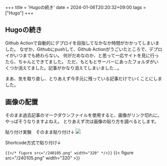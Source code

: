 +++
title = 'Hugoの続き'
date = 2024-01-06T20:20:32+09:00
tags = ["Hugo"]
+++
## Hugoの続き
Github Actionで自動的にデプロイを目指してなかなか時間がかかってしまいました。
なぜか、Githubにpushして、Github Actionがうごいたところで、デプロイがいつまでも終わらない。
何がだめなのか、と思って一応サイトを見に行ったら、ちゃんとできてました。
ただ、もともとサーバーにあったフォルダがいくつか消えてました。記事がかなり消えてしまいました…。

まあ、気を取り直し、とりあえず今手元に残っている記事だけでいくことにしました。

## 画像の配置
そのまま過去記事のマークダウンファイルを使用すると、画像がリンク切れに。やっぱそうなりますよねえ。
とりあえず次は画像の貼り方を調べるとします。

貼り付け実験　そのまま貼り付け↓
![](/240105.png)

Shortcode方式で貼り付け↓

`{{</* figure src="/240105.png" width="320" */>}}`
{{< figure src="/240105.png" width="320" >}}

